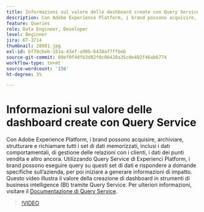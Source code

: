 ```yaml
---
title: Informazioni sul valore delle dashboard create con Query Service
description: Con Adobe Experience Platform, i brand possono acquisire, archiviare, strutturare e richiamare tutti i set di dati memorizzati, inclusi i dati comportamentali, di gestione delle relazioni con i clienti, i dati dei punti vendita e altro ancora. Utilizzando Query Service di Experienci Platform, i brand possono eseguire query su questi set di dati e rispondere a domande specifiche sull’azienda, per poi iniziare a generare informazioni di impatto. Questo video illustra il valore della creazione di dashboard in strumenti di business intelligence (BI) tramite Query Service.
feature: Queries
role: Data Engineer, Developer
level: Beginner
jira: KT-3714
thumbnail: 28981.jpg
exl-id: bf78cbeb-151a-43ef-a90b-6438af7ffbeb
source-git-commit: 00ef0f40fb3d82f0c06428a35c0e402f46ab6774
workflow-type: tm+mt
source-wordcount: '156'
ht-degree: 3%

---
```


# Informazioni sul valore delle dashboard create con Query Service

Con Adobe Experience Platform, i brand possono acquisire, archiviare, strutturare e richiamare tutti i set di dati memorizzati, inclusi i dati comportamentali, di gestione delle relazioni con i clienti, i dati dei punti vendita e altro ancora. Utilizzando Query Service di Experienci Platform, i brand possono eseguire query su questi set di dati e rispondere a domande specifiche sull’azienda, per poi iniziare a generare informazioni di impatto. Questo video illustra il valore della creazione di dashboard in strumenti di business intelligence (BI) tramite Query Service. Per ulteriori informazioni, visitare il [Documentazione di Query Service](https://experienceleague.adobe.com/docs/experience-platform/query/home.html?lang=it).

>[!VIDEO](https://video.tv.adobe.com/v/28981?learn=on)
